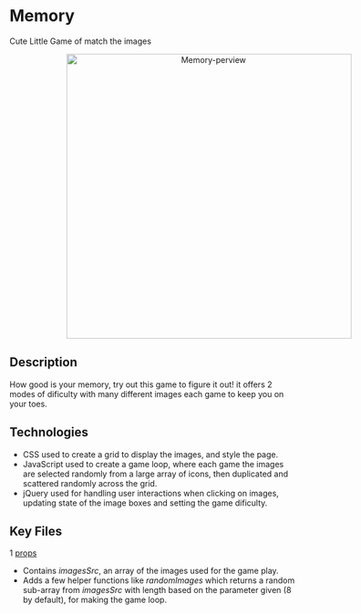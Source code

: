# Memory

Cute Little Game of match the images

<div style="text-align:center">
    <a align="center" href="https://memory-game-1.herokuapp.com/index.html">
        <img src="header.gif" width="500" style="margin-left:100px;" align="center" alt="Memory-perview"/>
    </a>
</div>

## Description

How good is your memory, try out this game to figure it out! it offers 2 modes of dificulty with many
different images each game to keep you on your toes.

## Technologies

- CSS used to create a grid to display the images, and style the page.
- JavaScript used to create a game loop, where each game the images are selected randomly from a large array of icons, then duplicated and scattered randomly across the grid.
- jQuery used for handling user interactions when clicking on images, updating state of the image boxes and setting the game dificulty.

## Key Files

1 [props]()

- Contains _imagesSrc_, an array of the images used for the game play.
- Adds a few helper functions like _randomImages_ which returns a random sub-array from _imagesSrc_ with length based on the parameter given \(8 by default\), for making the game loop.
